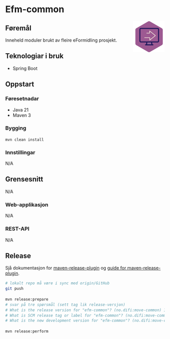 # Efm-common

<img style="float:right" width="100" height="100" src="./EF.png" alt="Ein del av eFormidling">

## Føremål
Inneheld moduler brukt av fleire eFormidling prosjekt.

## Teknologiar i bruk
- Spring Boot

## Oppstart
### Føresetnadar
- Java 21
- Maven 3

### Bygging
```mvn clean install```

### Innstillingar

N/A

## Grensesnitt

N/A

### Web-applikasjon

N/A

### REST-API

N/A

## Release
Sjå dokumentasjon for [maven-release-plugin](https://maven.apache.org/maven-release/maven-release-plugin/) og [guide for maven-release-plugin](https://maven.apache.org/guides/mini/guide-releasing.html).

```bash
# lokalt repo må være i sync med origin/GitHub
git push

mvn release:prepare
# svar på tre spørsmål (sett tag lik release-versjon) 
# What is the release version for "efm-common"? (no.difi:move-common) 1.0: : 1.0.0
# What is SCM release tag or label for "efm-common"? (no.difi:move-common) 1.0.0: :
# What is the new development version for "efm-common"? (no.difi:move-common) 1.0.1-SNAPSHOT: :

mvn release:perform
```
